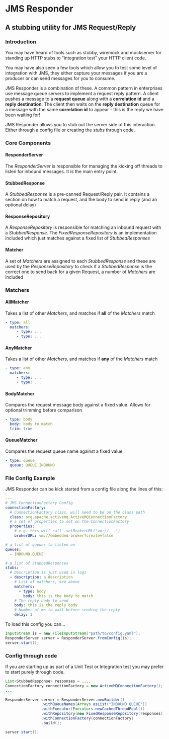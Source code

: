 # JMS Responder

## A stubbing utility for JMS Request/Reply

### Introduction

You may have heard of tools such as stubby, wiremock and mockserver for standing up HTTP stubs to "integration test" your HTTP client code.

You may have also seen a few tools which allow you to test some level of integration with JMS, they either capture your messages if you are a producer or can send messages for you to consume.

JMS Responder is a combination of these.  A common pattern in enterprises use message queue servers to implement a request reply pattern.  A client pushes a message to a **request queue** along with a **correlation id** and a **reply destination**.  The client then waits on the **reply destination** queue for a message with the same **correlation id** to appear - this is the reply we have been waiting for!

JMS Responder allows you to stub out the server side of this interaction.  Either through a config file or creating the *stubs* through code.

### Core Components

#### ResponderServer
The *ResponderServer* is responsible for managing the kicking off threads to listen for inbound messages.  It is the main entry point.

#### StubbedResponse
A *StubbedResponse* is a pre-canned Request/Reply pair.  It contains a section on how to match a request, and the body to send in reply (and an optional delay)

#### ResponseRepository
A *ResponseRepository* is responsible for matching an inbound request with a *StubbedResponse*.  The *FixedResponseRepository* is an implementation included which just matches against a fixed list of *StubbedResponses*

#### Matcher
A set of *Matchers* are assigned to each *StubbedResponse* and these are used by the *ResponseRepository* to check if a *StubbedResponse* is the correct one to send back for a given Request, a number of *Matchers* are included

### Matchers

#### AllMatcher
Takes a list of other *Matchers*, and matches if **all** of the *Matchers* match

```yaml
- type: all
  matchers:
	 - type: ...
	 - type: ...
```

#### AnyMatcher
Takes a list of other *Matchers*, and matches if **any** of the *Matchers* match

```yaml
- type: any
  matchers:
	 - type: ...
	 - type: ...
```

#### BodyMatcher
Compares the request message body against a fixed value.  Allows for optional trimming before comparison

```yaml
- type: body
  body: body to match
  trim: true
```

#### QueueMatcher
Compares the request queue name against a fixed value

```yaml
- type: queue
  queue: QUEUE.INBOUND
```

### File Config Example
JMS Responder can be kick started from a config file along the lines of this:

```yaml
---
# JMS ConnectionFactory Config
connectionFactory:
  # ConnectionFactory class, will need to be on the class path
  class: org.apache.activemq.ActiveMQConnectionFactory
  # a set of properties to set on the ConnectionFactory
  properties:
    # e.g. this will call .setBrokerURL("vm://...")
    brokerURL: vm://embedded-broker?create=false

# a list of queues to listen on
queues:
  - INBOUND.QUEUE

# a list of StubbedResponses
stubs:
  # Description is just used in logs
  - description: a description
    # List of matchers, see above
    matchers:
      - type: body
        body: this is the body to match
    # The reply body to send
    body: this is the reply body
    # Number of ms to wait before sending the reply
    delay: 1

```

To load this config you can...

```java
InputStream is = new FileInputStream("path/to/config.yaml");
ResponderServer server = ResponderServer.fromConfig(is);
server.start();
```

### Config through code

If you are starting up as part of a Unit Test or Integration test you may prefer to start purely through code.

```java
List<StubbedResponse> responses = ...;
ConnectionFactory connectionFactory = new ActiveMQConnectionFactory();
...

ResponderServer server = ResponderServer.newBuilder()
                .withQueueNames(Arrays.asList("INBOUND.QUEUE"))
                .withExecutor(Executors.newCachedThreadPool())
                .withRepository(new FixedResponseRepository(responses))
                .withConnectionFactory(connectionFactory)
                .build();

server.start();
```